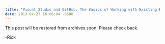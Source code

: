 ```yaml
---
title: "Visual Studio and GitHub: The Basics of Working with Existing Repositories"
date: 2013-07-27 16:06:04 -0500
---
```


This post will be restored from archives soon.  Please check back.

-Rick